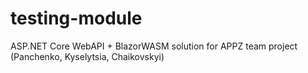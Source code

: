 # testing-module
ASP.NET Core WebAPI + BlazorWASM solution for APPZ team project (Panchenko, Kyselytsia, Chaikovskyi)
